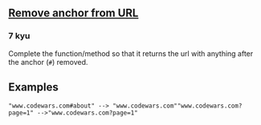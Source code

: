 <h2><a href=https://www.codewars.com/kata/51f2b4448cadf20ed0000386/train/python target="_blank">Remove anchor from URL</a></h2><h3>7 kyu</h3><p>Complete the function/method so that it returns the url with anything after the anchor (<code>#</code>) removed. </p><h2 id="examples">Examples</h2><pre><code>"www.codewars.com#about" --&gt; "www.codewars.com""www.codewars.com?page=1" --&gt;"www.codewars.com?page=1"</code></pre>